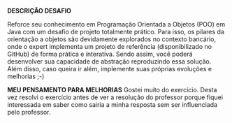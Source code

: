 **DESCRIÇÃO DESAFIO**


Reforce seu conhecimento em Programação Orientada a Objetos (POO) em Java com um desafio de projeto totalmente prático. Para isso, os pilares da orientação a objetos são devidamente explorados no contexto bancário, onde o expert implementa um projeto de referência (disponibilizado no GitHub) de forma prática e interativa. Sendo assim, você poderá desenvolver sua capacidade de abstração reproduzindo essa solução. Além disso, caso queira ir além, implemente suas próprias evoluções e melhorias ;-)

**MEU PENSAMENTO PARA MELHORIAS**
Gostei muito do exercício. Desta vez resolvi o exercício antes de ver a resolução do professor porque fiquei interessada em saber como sairia a minha resposta sem ser influenciada pelo professor.